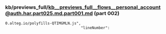### kb/previews_full/kb__previews_full__flows__personal_account@auth.har.part025.md.part001.md (part 002)

```md
0.alteg.io/polyfills-QTIMGMLN.js",
                                  "lineNumber": 
```

```
